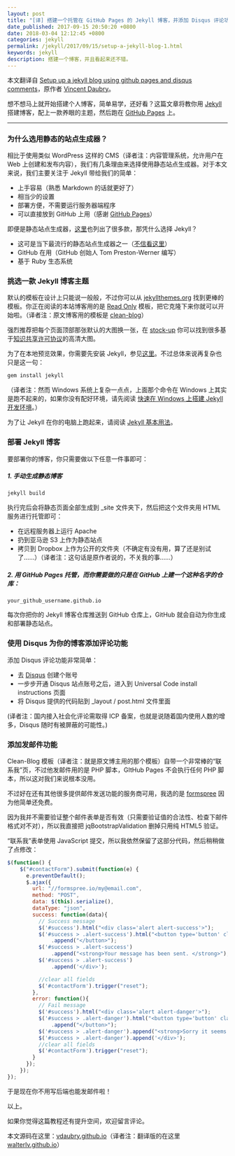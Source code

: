 ```yaml
---
layout: post
title: "[译] 搭建一个托管在 GitHub Pages 的 Jekyll 博客，并添加 Disqus 评论功能"
date_published: 2017-09-15 20:50:20 +0800
date: 2018-03-04 12:12:45 +0800
categories: jekyll
permalink: /jekyll/2017/09/15/setup-a-jekyll-blog-1.html
keywords: jekyll
description: 搭建一个博客，并且看起来还不错。
---
```


本文翻译自 [Setup up a jekyll blog using github pages and disqus comments](https://vdaubry.github.io/2014/10/19/setup-a-jekyll-blog/)，原作者 [Vincent Daubry](https://vdaubry.github.io)。

想不想马上就开始搭建个人博客，简单易学，还好看？这篇文章将教你用 [Jekyll](http://jekyllcn.com/) 搭建博客，配上一款养眼的主题，然后跑在 [GitHub Pages](https://pages.github.com/) 上。

---

### 为什么选用静态的站点生成器？

相比于使用类似 WordPress 这样的 CMS（译者注：内容管理系统，允许用户在 Web 上创建和发布内容），我们有几条理由来选择使用静态站点生成器。对于本文来说，我们主要关注于 Jekyll 带给我们的简单：
- 上手容易（熟悉 Markdown 的话就更好了）
- 相当少的设置
- 部署方便，不需要运行服务器端程序
- 可以直接放到 GitHub 上用（感谢 [GitHub Pages](https://pages.github.com/)）

即便是静态站点生成器，[这里](https://staticsitegenerators.net/)也列出了很多款，那凭什么选择 Jekyll？
- 这可是当下最流行的静态站点生成器之一（[不信看这里](https://www.staticgen.com/)）
- GitHub 在用（GitHub 创始人 Tom Preston-Werner 编写）
- 基于 Ruby 生态系统

### 挑选一款 Jekyll 博客主题

默认的模板在设计上只能说一般般，不过你可以从 [jekyllthemes.org](http://jekyllthemes.org/) 找到更棒的模板。你正在阅读的本站博客用的是 [Read Only](https://github.com/old-jekyll-templates/Read-Only-Jekyll-Theme) 模板，把它克隆下来你就可以开始啦。（译者注：原文博客用的模板是 [clean-blog](https://github.com/BlackrockDigital/startbootstrap-clean-blog-jekyll)）

强烈推荐把每个页面顶部那张默认的大图换一张，在 [stock-up](http://www.sitebuilderreport.com/stock-up) 你可以找到很多基于[知识共享许可协议](https://creativecommons.org/licenses/?lang=zh)的高清大图。

为了在本地预览效果，你需要先安装 Jekyll，参见[这里](http://jekyllcn.com/)。不过总体来说再复杂也只是这一句：

```bash
gem install jekyll
```

（译者注：然而 Windows 系统上复杂一点点，上面那个命令在 Windows 上其实是跑不起来的，如果你没有配好环境，请先阅读 [快速在 Windows 上搭建 Jekyll 开发环境](/post/setup-jekyll-in-windows.html)。）

为了让 Jekyll 在你的电脑上跑起来，请阅读 [Jekyll 基本用法](http://jekyllcn.com/docs/usage/)。

### 部署 Jekyll 博客

要部署你的博客，你只需要做以下任意一件事即可：

##### 1. 手动生成静态博客

```bash
jekyll build
```

执行完后会将静态页面全部生成到 _site 文件夹下，然后把这个文件夹用 HTML 服务进行托管即可：

- 在远程服务器上运行 Apache
- 扔到亚马逊 S3 上作为静态站点
- 拷贝到 Dropbox 上作为公开的文件夹（不确定有没有用，算了还是别试了……）（译者注：这句话是原作者说的，不关我的事……）

##### 2. 用 GitHub Pages 托管，而你需要做的只是在 GitHub 上建一个这种名字的仓库：

```
your_github_username.github.io
```

每次你把你的 Jekyll 博客仓库推送到 GitHub 仓库上，GitHub 就会自动为你生成和部署静态站点。

### 使用 Disqus 为你的博客添加评论功能

添加 Disqus 评论功能非常简单：

- 去 [Disqus](https://disqus.com/) 创建个账号
- 一步步开通 Disqus 站点账号之后，进入到 Universal Code install instructions 页面
- 将 Disqus 提供的代码贴到 _layout / post.html 文件里面

(译者注：国内接入社会化评论需取得 ICP 备案，也就是说随着国内使用人数的增多，Disqus 随时有被屏蔽的可能性。)

### 添加发邮件功能

Clean-Blog 模板（译者注：就是原文博主用的那个模板）自带一个非常棒的“联系我”页，不过他发邮件用的是 PHP 脚本，GItHub Pages 不会执行任何 PHP 脚本，所以这对我们来说根本没用。

不过好在还有其他很多提供邮件发送功能的服务商可用，我选的是 [formspree](https://formspree.io/) 因为他简单还免费。

因为我并不需要验证整个邮件表单是否有效（只需要验证值的合法性、检查下邮件格式对不对），所以我直接把 jqBootstrapValidation 删掉只用纯 HTML5 验证。

“联系我”表单使用 JavaScript 提交，所以我依然保留了这部分代码，然后稍稍做了点修改：

```javascript
$(function() {
    $("#contactForm").submit(function(e) {
      e.preventDefault();
      $.ajax({
        url: "//formspree.io/my@email.com", 
        method: "POST",
        data: $(this).serialize(),
        dataType: "json",
        success: function(data){
          // Success message
          $('#success').html("<div class='alert alert-success'>");
          $('#success > .alert-success').html("<button type='button' class='close' data-dismiss='alert' aria-hidden='true'>&times;")
              .append("</button>");
          $('#success > .alert-success')
              .append("<strong>Your message has been sent. </strong>");
          $('#success > .alert-success')
              .append('</div>');

          //clear all fields
          $('#contactForm').trigger("reset");
        },
        error: function(){
          // Fail message
          $('#success').html("<div class='alert alert-danger'>");
          $('#success > .alert-danger').html("<button type='button' class='close' data-dismiss='alert' aria-hidden='true'>&times;")
              .append("</button>");
          $('#success > .alert-danger').append("<strong>Sorry it seems that my mail server is not responding. Please try again later!");
          $('#success > .alert-danger').append('</div>');
          //clear all fields
          $('#contactForm').trigger("reset");
        }
      });
    });
});
```
于是现在你不用写后端也能发邮件啦！

以上。

如果你觉得这篇教程还有提升空间，欢迎留言评论。

本文源码在这里：[vdaubry.github.io](https://github.com/vdaubry/vdaubry.github.io)（译者注：翻译版的在这里 [walterlv.github.io](https://github.com/walterlv/walterlv.github.io)）
